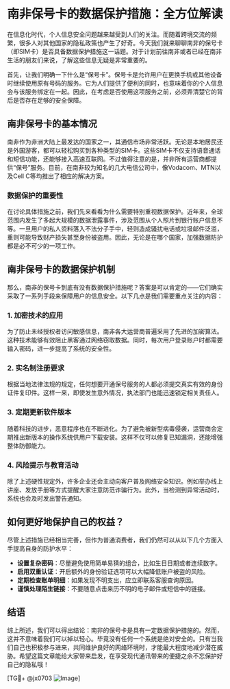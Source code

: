 # 南非保号卡的数据保护措施：全方位解读

在信息化时代，个人信息安全问题越来越受到人们的关注。而随着跨境交流的频繁，很多人对其他国家的隐私政策也产生了好奇。今天我们就来聊聊南非的保号卡（即SIM卡）是否具备数据保护措施这一话题。对于计划前往南非或者已经在南非生活的朋友们来说，了解这些信息无疑是非常重要的。

首先，让我们明确一下什么是“保号卡”。保号卡是允许用户在更换手机或其他设备时继续使用原有号码的服务。它为人们提供了便利的同时，也意味着你的个人信息会与该服务绑定在一起。因此，在考虑是否使用这项服务之前，必须弄清楚它的背后是否存在足够的安全保障。

## 南非保号卡的基本情况

南非作为非洲大陆上最发达的国家之一，其通信市场非常活跃。无论是本地居民还是外国游客，都可以轻松购买到各种类型的SIM卡。这些SIM卡不仅支持语音通话和短信功能，还能够接入高速互联网。不过值得注意的是，并非所有运营商都提供“保号”服务。目前，在南非较为知名的几大电信公司中，像Vodacom、MTN以及Cell C等均推出了相应的解决方案。

### 数据保护的重要性

在讨论具体措施之前，我们先来看看为什么需要特别重视数据保护。近年来，全球范围内发生了多起大规模的数据泄露事件，涉及范围从个人照片到银行账户信息不等。一旦用户的私人资料落入不法分子手中，轻则造成骚扰电话或垃圾邮件泛滥，重则可能导致财产损失甚至身份被盗用。因此，无论是在哪个国家，加强数据防护都是必不可少的一项工作。

## 南非保号卡的数据保护机制

那么，南非的保号卡到底有没有数据保护措施呢？答案是可以肯定的——它们确实采取了一系列手段来保障用户的信息安全。以下几点是我们需要重点关注的内容：

### 1. 加密技术的应用

为了防止未经授权者访问敏感信息，南非各大运营商普遍采用了先进的加密算法。这种技术能够有效阻止黑客通过网络窃取数据。同时，每次用户登录账户时都需要输入密码，进一步提高了系统的安全性。

### 2. 实名制注册要求

根据当地法律法规的规定，任何想要开通保号服务的人都必须提交真实有效的身份证件复印件。这样一来，即使发生意外情况，执法部门也能迅速锁定相关责任人。

### 3. 定期更新软件版本

随着科技的进步，恶意程序也在不断进化。为了避免被新型病毒侵袭，运营商会定期推出新版本的操作系统供用户下载安装。这样不仅可以修复已知漏洞，还能增强整体防御能力。

### 4. 风险提示与教育活动

除了上述硬性规定外，许多企业还会主动向客户普及网络安全知识。例如举办线上讲座、发放手册等方式提醒大家注意防范诈骗行为。此外，当检测到异常活动时，系统也会及时发出警告通知。

## 如何更好地保护自己的权益？

尽管上述措施已经相当完善，但作为普通消费者，我们仍然可以从以下几个方面入手提高自身的防护水平：

- **设置复杂密码**：尽量避免使用简单易猜的组合，比如生日日期或者连续数字。
- **启用双重认证**：开启额外的身份验证选项可以大幅降低账户被盗的风险。
- **定期检查账单明细**：如果发现不明支出，应立即联系客服查询原因。
- **谨慎处理陌生链接**：不要随意点击来历不明的电子邮件或短信中的链接。

## 结语

综上所述，我们可以得出结论：南非的保号卡是具有一定数据保护措施的。然而，这并不意味着我们可以掉以轻心。毕竟没有任何一个系统是绝对安全的。只有当我们自己也积极参与进来，共同维护良好的网络环境时，才能最大程度地减少潜在威胁。希望这篇文章能给大家带来启发，在享受现代通讯带来的便捷之余不忘保护好自己的隐私哦！

[TG💪+ @jx0703 ![Image](https://github.com/user-attachments/assets/dbca1d08-cadb-493c-b0ec-ad6f7a83f270)]